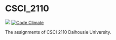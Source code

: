 # CSCI_2110
![](https://travis-ci.org/DickyT/CSCI_2110.svg)
[![Code Climate](https://codeclimate.com/github/DickyT/CSCI_2110/badges/gpa.svg)](https://codeclimate.com/github/DickyT/CSCI_2110)

The assignments of CSCI 2110 Dalhousie University.
